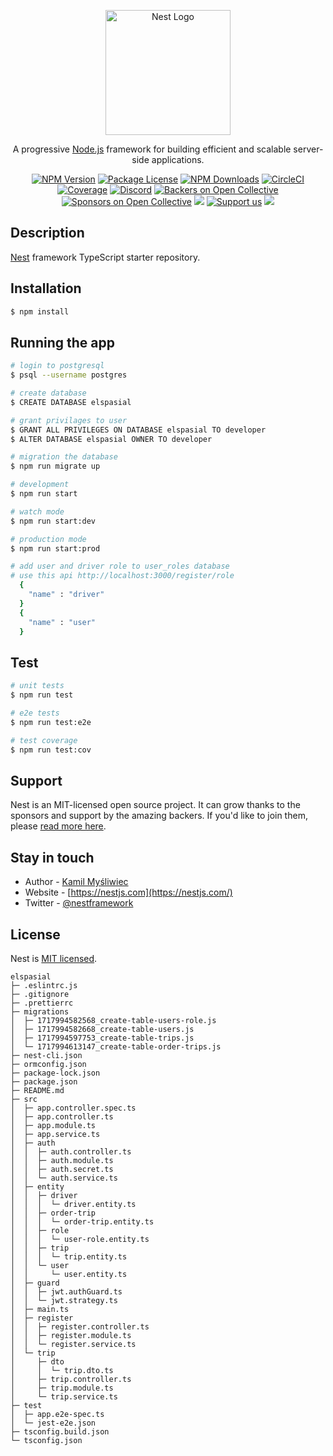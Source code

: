 <p align="center">
  <a href="http://nestjs.com/" target="blank"><img src="https://nestjs.com/img/logo-small.svg" width="200" alt="Nest Logo" /></a>
</p>

[circleci-image]: https://img.shields.io/circleci/build/github/nestjs/nest/master?token=abc123def456
[circleci-url]: https://circleci.com/gh/nestjs/nest

  <p align="center">A progressive <a href="http://nodejs.org" target="_blank">Node.js</a> framework for building efficient and scalable server-side applications.</p>
    <p align="center">
<a href="https://www.npmjs.com/~nestjscore" target="_blank"><img src="https://img.shields.io/npm/v/@nestjs/core.svg" alt="NPM Version" /></a>
<a href="https://www.npmjs.com/~nestjscore" target="_blank"><img src="https://img.shields.io/npm/l/@nestjs/core.svg" alt="Package License" /></a>
<a href="https://www.npmjs.com/~nestjscore" target="_blank"><img src="https://img.shields.io/npm/dm/@nestjs/common.svg" alt="NPM Downloads" /></a>
<a href="https://circleci.com/gh/nestjs/nest" target="_blank"><img src="https://img.shields.io/circleci/build/github/nestjs/nest/master" alt="CircleCI" /></a>
<a href="https://coveralls.io/github/nestjs/nest?branch=master" target="_blank"><img src="https://coveralls.io/repos/github/nestjs/nest/badge.svg?branch=master#9" alt="Coverage" /></a>
<a href="https://discord.gg/G7Qnnhy" target="_blank"><img src="https://img.shields.io/badge/discord-online-brightgreen.svg" alt="Discord"/></a>
<a href="https://opencollective.com/nest#backer" target="_blank"><img src="https://opencollective.com/nest/backers/badge.svg" alt="Backers on Open Collective" /></a>
<a href="https://opencollective.com/nest#sponsor" target="_blank"><img src="https://opencollective.com/nest/sponsors/badge.svg" alt="Sponsors on Open Collective" /></a>
  <a href="https://paypal.me/kamilmysliwiec" target="_blank"><img src="https://img.shields.io/badge/Donate-PayPal-ff3f59.svg"/></a>
    <a href="https://opencollective.com/nest#sponsor"  target="_blank"><img src="https://img.shields.io/badge/Support%20us-Open%20Collective-41B883.svg" alt="Support us"></a>
  <a href="https://twitter.com/nestframework" target="_blank"><img src="https://img.shields.io/twitter/follow/nestframework.svg?style=social&label=Follow"></a>
</p>
  <!--[![Backers on Open Collective](https://opencollective.com/nest/backers/badge.svg)](https://opencollective.com/nest#backer)
  [![Sponsors on Open Collective](https://opencollective.com/nest/sponsors/badge.svg)](https://opencollective.com/nest#sponsor)-->

## Description

[Nest](https://github.com/nestjs/nest) framework TypeScript starter repository.

## Installation

```bash
$ npm install
```

## Running the app

```bash
# login to postgresql
$ psql --username postgres

# create database
$ CREATE DATABASE elspasial

# grant privilages to user
$ GRANT ALL PRIVILEGES ON DATABASE elspasial TO developer
$ ALTER DATABASE elspasial OWNER TO developer

# migration the database
$ npm run migrate up 

# development
$ npm run start

# watch mode
$ npm run start:dev

# production mode
$ npm run start:prod

# add user and driver role to user_roles database
# use this api http://localhost:3000/register/role
  {
    "name" : "driver"
  }
  {
    "name" : "user"
  }
```

## Test

```bash
# unit tests
$ npm run test

# e2e tests
$ npm run test:e2e

# test coverage
$ npm run test:cov
```

## Support

Nest is an MIT-licensed open source project. It can grow thanks to the sponsors and support by the amazing backers. If you'd like to join them, please [read more here](https://docs.nestjs.com/support).

## Stay in touch

- Author - [Kamil Myśliwiec](https://kamilmysliwiec.com)
- Website - [https://nestjs.com](https://nestjs.com/)
- Twitter - [@nestframework](https://twitter.com/nestframework)

## License

Nest is [MIT licensed](LICENSE).

```
elspasial
├─ .eslintrc.js
├─ .gitignore
├─ .prettierrc
├─ migrations
│  ├─ 1717994582568_create-table-users-role.js
│  ├─ 1717994582668_create-table-users.js
│  ├─ 1717994597753_create-table-trips.js
│  └─ 1717994613147_create-table-order-trips.js
├─ nest-cli.json
├─ ormconfig.json
├─ package-lock.json
├─ package.json
├─ README.md
├─ src
│  ├─ app.controller.spec.ts
│  ├─ app.controller.ts
│  ├─ app.module.ts
│  ├─ app.service.ts
│  ├─ auth
│  │  ├─ auth.controller.ts
│  │  ├─ auth.module.ts
│  │  ├─ auth.secret.ts
│  │  └─ auth.service.ts
│  ├─ entity
│  │  ├─ driver
│  │  │  └─ driver.entity.ts
│  │  ├─ order-trip
│  │  │  └─ order-trip.entity.ts
│  │  ├─ role
│  │  │  └─ user-role.entity.ts
│  │  ├─ trip
│  │  │  └─ trip.entity.ts
│  │  └─ user
│  │     └─ user.entity.ts
│  ├─ guard
│  │  ├─ jwt.authGuard.ts
│  │  └─ jwt.strategy.ts
│  ├─ main.ts
│  ├─ register
│  │  ├─ register.controller.ts
│  │  ├─ register.module.ts
│  │  └─ register.service.ts
│  └─ trip
│     ├─ dto
│     │  └─ trip.dto.ts
│     ├─ trip.controller.ts
│     ├─ trip.module.ts
│     └─ trip.service.ts
├─ test
│  ├─ app.e2e-spec.ts
│  └─ jest-e2e.json
├─ tsconfig.build.json
└─ tsconfig.json

```
